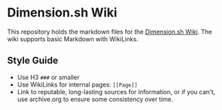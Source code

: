 # Dimension.sh Wiki

This repository holds the markdown files for the [Dimension.sh Wiki](https://dimension.sh/cgi/wiki.cgi). The wiki supports basic Markdown with WikiLinks.

## Style Guide

* Use H3 `###` or smaller
* Use WikiLinks for internal pages: `[[Page]]`
* Link to reputable, long-lasting sources for information, or if you can't, use archive.org to ensure some consistency over time.